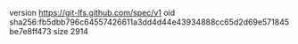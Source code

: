 version https://git-lfs.github.com/spec/v1
oid sha256:fb5dbb796c64557426611a3dd4d44e43934888cc65d2d69e571845be7e8ff473
size 2914
